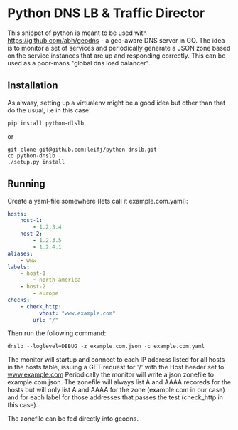 Python DNS LB & Traffic Director
================================

This snippet of python is meant to be used with https://github.com/abh/geodns - a geo-aware
DNS server in GO. The idea is to monitor a set of services and periodically generate a JSON
zone based on the service instances that are up and responding correctly. This can be used
as a poor-mans "global dns load balancer".

Installation
------------

As alwasy, setting up a virtualenv might be a good idea but other than that do the usual, 
i.e in this case:

	pip install python-dlslb

or 

	git clone git@github.com:leifj/python-dnslb.git
	cd python-dnslb
	./setup.py install


Running
-------

Create a yaml-file somewhere (lets call it example.com.yaml):

```yaml
hosts:
	host-1:
		- 1.2.3.4
	host-2:
		- 1.2.3.5
		- 1.2.4.1
aliases:
	- www
labels:
	- host-1
		- north-america
	- host-2
		- europe
checks:
	- check_http:
		  vhost: "www.example.com"
		url: "/"
```

Then run the following command:

	dnslb --loglevel=DEBUG -z example.com.json -c example.com.yaml

The monitor will startup and connect to each IP address listed for all hosts in the
hosts table, issuing a GET request for '/' with the Host header set to www.example.com
Periodically the monitor will write a json zonefile to example.com.json. The zonefile
will always list A and AAAA recoreds for the hosts but will only list A and AAAA for
the zone (example.com in our case) and for each label for those addresses that passes
the test (check_http in this case).

The zonefile can be fed directly into geodns.

